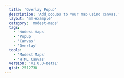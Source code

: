 ```yaml
---
  title: 'Overlay Popup'
  description: 'Add popups to your map using canvas.'
  layout: 'mm-example'
  category: 'modest-maps'
  tags:
    - 'Modest Maps'
    - 'Popup'
    - 'Canvas'
    - 'Overlay'
  tools:
    - 'Modest Maps'
    - 'HTML Canvas'
  version: 'v1.0.0-beta1'
  gist: 2512730
---
```

